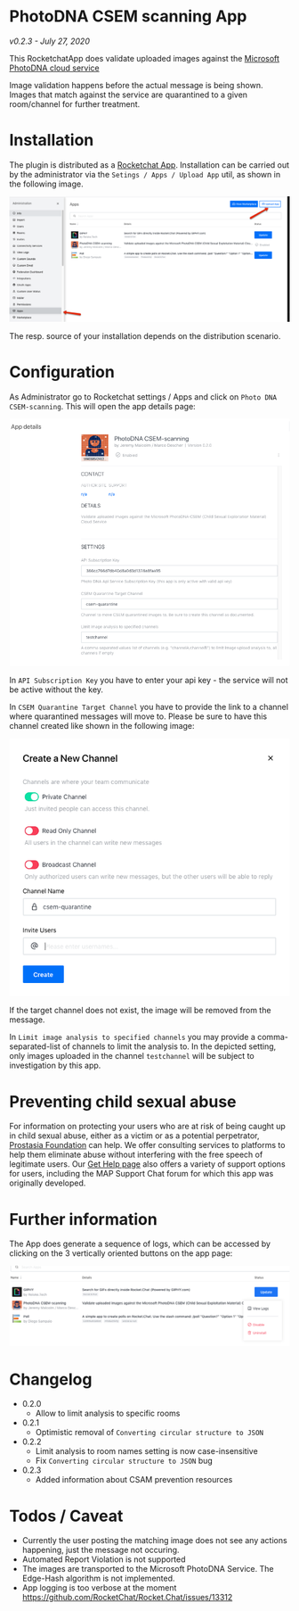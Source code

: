 PhotoDNA CSEM scanning App
==========================

*v0.2.3 - July 27, 2020*

This RocketchatApp does validate uploaded images against the [Microsoft PhotoDNA cloud service](https://www.microsoft.com/en-us/photodna)

Image validation happens before the actual message is being shown. Images that match against the service are quarantined to a given room/channel for further treatment.

Installation
============

The plugin is distributed as a [Rocketchat App](https://docs.rocket.chat/guides/rocket-chat-apps). Installation can be carried out by the administrator via the `Setings / Apps / Upload App` util, as shown in the following image.

![Installation](doc/install1.png)

The resp. source of your installation depends on the distribution scenario.

Configuration
=============

As Administrator go to Rocketchat settings / Apps and click on `Photo DNA CSEM-scanning`. This will open the app details page:

![App Details](doc/appDetails.png)

In `API Subscription Key` you have to enter your api key - the service will
not be active without the key.

In `CSEM Quarantine Target Channel` you have to provide the link to a channel where quarantined messages will move to. Please be sure to have this channel
created like shown in the following image:

![targetChannel](doc/privateQuarantineChannel.png)

If the target channel does not exist, the image will be removed from the message.

In `Limit image analysis to specified channels` you may provide a comma-separated-list of channels to limit the analysis to. In the depicted setting, only images uploaded in the channel `testchannel` will be subject to investigation by this app.

Preventing child sexual abuse
=============================
For information on protecting your users who are at risk of being caught up in child sexual abuse, either as a victim or as a potential perpetrator, [Prostasia Foundation](https://prostasia.org) can help. We offer consulting services to platforms to help them eliminate abuse without interfering with the free speech of legitimate users. Our [Get Help page](https://prostasia.org/get-help) also offers a variety of support options for users, including the MAP Support Chat forum for which this app was originally developed.

Further information
===================

The App does generate a sequence of logs, which can be accessed by clicking on the 3 vertically oriented buttons on the app page:

![subment](doc/showAppSubmenu.png)

Changelog
=========
* 0.2.0 
  * Allow to limit analysis to specific rooms
* 0.2.1
  * Optimistic removal of `Converting circular structure to JSON`
* 0.2.2
  * Limit analysis to room names setting is now case-insensitive
  * Fix `Converting circular structure to JSON` bug
* 0.2.3
  * Added information about CSAM prevention resources

Todos / Caveat
==============

* Currently the user posting the matching image does not see any actions happening, just the message not occuring.
* Automated Report Violation is not  supported
* The images are transported to the Microsoft PhotoDNA Service. The Edge-Hash algorithm is not implemented.
* App logging is too verbose at the moment https://github.com/RocketChat/Rocket.Chat/issues/13312
